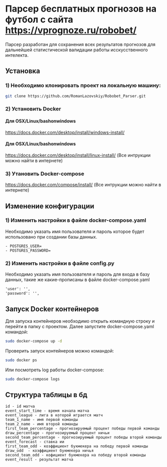 # Парсер бесплатных прогнозов на футбол с сайта https://vprognoze.ru/robobet/

Парсер разработан для сохранения всех результатов прогнозов для дальнейшей статистической валидации работы исскусственного интелекта. 

## Установка
### 1) Необходимо клонировать проект на локальную машину:

```bash
git clone https://github.com/RomanLazovskiy/Robobet_Parser.git
```

### 2) Установить Docker

#### Для OSX/Linux/bashonwindows
https://docs.docker.com/desktop/install/windows-install/

#### Для OSX/Linux/bashonwindows
https://docs.docker.com/desktop/install/linux-install/
(Все интрукции можно найти в интернете)

### 3) Утановить Docker-compose
https://docs.docker.com/compose/install/
(Все интрукции можно найти в интернете)

## Изменение конфигурации

### 1) Изменить настройки в файле docker-compose.yaml
Необходимо указать имя пользователя и пароль которое будет использовано при создании базы данных.
```
- POSTGRES_USER=
- POSTGRES_PASSWORD=
```

### 2) Изменить настройки в файле config.py
Необходимо указать имя пользователя и пароль для входа в базу данных, такие же какие-прописаны в файле docker-compose.yaml
```
'user': '',
'password': '',
```

## Запуск Docker контейнеров
Для запуска контейнеров необходимо открыть командную строку и перейти в папку с проектом. 
Далее запустите docker-compose.yaml командой:

```bash
sudo docker-compose up -d
```

Проверить запуск контейнеров можно командой: 

```bash
sudo docker ps
```
Или посмотреть log работы docker-compose:
```bash
sudo docker-compose logs
```
## Структура таблицы в бд

```
id - id матча
event_start_time - время начала матча
event_league - лига в которой играется матч
team_1_name - имя первой команды
team_2_name - имя второй команды
first_team_percentage - прогнозируемый процент победы первой команды
draw_percentage - прогнозируемый процент ничьи
second_team_percentage - прогнозируемый процент победы второй команды
event_forecast - ставка ии
first_team_odd - коэффициент букмекера на победу первой команды
draw_odd  - коэффициент букмекера ничья
second_team_odd - кофициент букмекера на победу второй команды
event_result - результат матча
```
